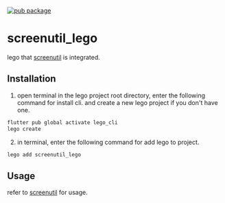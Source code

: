 [![pub package](https://img.shields.io/pub/v/screenutil_lego.svg)](https://pub.dartlang.org/packages/screenutil_lego)

# screenutil_lego
lego that [screenutil](https://pub.dev/packages/flutter_screenutil) is integrated.

##  Installation
1. open terminal in the lego project root directory, enter the following command for install cli.
   and create a new lego project if you don't have one.
```bash
flutter pub global activate lego_cli
lego create
```
2. in terminal, enter the following command for add lego to project.
```bash
lego add screenutil_lego
```

## Usage
refer to [screenutil](https://pub.dev/packages/flutter_screenutil) for usage.
